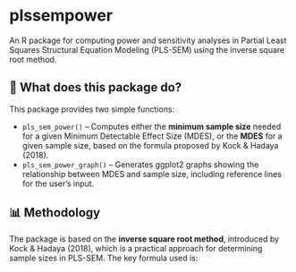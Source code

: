 # plssempower

An R package for computing power and sensitivity analyses in Partial Least Squares Structural Equation Modeling (PLS-SEM) using the inverse square root method.

## 🚀 What does this package do?

This package provides two simple functions:

- `pls_sem_power()` – Computes either the **minimum sample size** needed for a given Minimum Detectable Effect Size (MDES), or the **MDES** for a given sample size, based on the formula proposed by Kock & Hadaya (2018).
- `pls_sem_power_graph()` – Generates ggplot2 graphs showing the relationship between MDES and sample size, including reference lines for the user’s input.

## 📊 Methodology

The package is based on the **inverse square root method**, introduced by Kock & Hadaya (2018), which is a practical approach for determining sample sizes in PLS-SEM. The key formula used is:

